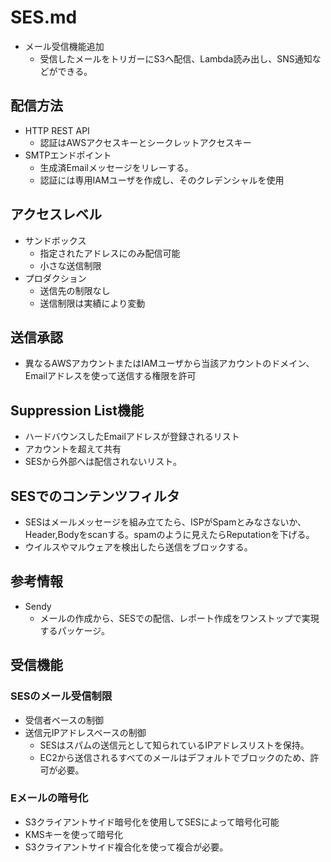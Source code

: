 # SES.md
- メール受信機能追加
	- 受信したメールをトリガーにS3へ配信、Lambda読み出し、SNS通知などができる。
## 配信方法
- HTTP REST API
	- 認証はAWSアクセスキーとシークレットアクセスキー
- SMTPエンドポイント
	- 生成済Emailメッセージをリレーする。
	- 認証には専用IAMユーザを作成し、そのクレデンシャルを使用
## アクセスレベル
- サンドボックス
	- 指定されたアドレスにのみ配信可能
	- 小さな送信制限
- プロダクション
	- 送信先の制限なし
	- 送信制限は実績により変動

## 送信承認
- 異なるAWSアカウントまたはIAMユーザから当該アカウントのドメイン、Emailアドレスを使って送信する権限を許可

## Suppression List機能
- ハードバウンスしたEmailアドレスが登録されるリスト
- アカウントを超えて共有
- SESから外部へは配信されないリスト。

## SESでのコンテンツフィルタ
- SESはメールメッセージを組み立てたら、ISPがSpamとみなさないか、Header,Bodyをscanする。spamのように見えたらReputationを下げる。
- ウイルスやマルウェアを検出したら送信をブロックする。

## 参考情報
- Sendy
	- メールの作成から、SESでの配信、レポート作成をワンストップで実現するパッケージ。

## 受信機能
### SESのメール受信制限
- 受信者ベースの制御
- 送信元IPアドレスベースの制御
	- SESはスパムの送信元として知られているIPアドレスリストを保持。
	- EC2から送信されるすべてのメールはデフォルトでブロックのため、許可が必要。
### Eメールの暗号化
- S3クライアントサイド暗号化を使用してSESによって暗号化可能
- KMSキーを使って暗号化
- S3クライアントサイド複合化を使って複合が必要。
